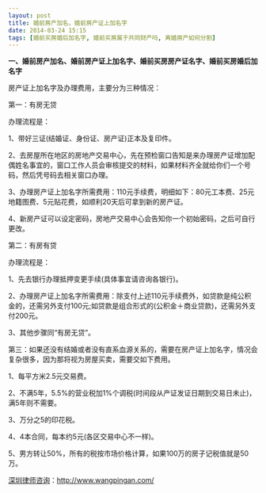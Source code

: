 ```yaml
---
layout: post
title: 婚前房产加名，婚前房产证上加名字
date: 2014-03-24 15:15
tags: [婚前买房婚后加名字, 婚前买房属于共同财产吗, 离婚房产如何分割]
---
```

<strong>一、婚前房产加名、婚前房产证上加名字、婚前买房房产证名字、婚前买房婚后加名字</strong>

房产证上加名字及办理费用，主要分为三种情况：

第一：有房无贷

办理流程是：

1、带好三证(结婚证、身份证、房产证)正本及复印件。

2、去房屋所在地区的房地产交易中心，先在预检窗口告知是来办理房产证增加配偶姓名事宜的，窗口工作人员会审核提交的材料，如果材料齐全就给你们一个号码，然后凭号码去相关窗口办理。

3、办理房产证上加名字所需费用：110元手续费，明细如下：80元工本费、25元地籍图费、5元贴花费，如顺利20天后可拿到新的房产证。

4、新房产证可以设定密码，房地产交易中心会告知你一个初始密码，之后可自行更改。

第二：有房有贷

办理流程是：

1、先去银行办理抵押变更手续(具体事宜请咨询各银行)。

2、办理房产证上加名字所需费用：除支付上述110元手续费外，如贷款是纯公积金的，还需另外支付100元;如贷款是组合形式的(公积金＋商业贷款)，还需另外支付200元。

3、其他步骤同“有房无贷”。

第三：如果还没有结婚或者没有直系血源关系的，需要在房产证上加名字，情况会复杂很多，因为那将视为房屋买卖，需要交如下费用。

1、每平方米2.5元交易费。

2、不满5年，5.5%的营业税加1%个调税(时间段从产证发证日期到交易日未止)，满5年则不需要。

3、万分之5的印花税。

4、4本合同，每本约5元(各区交易中心不一样)。

5、男方转让50%，所有的税按市场价格计算，如果100万的房子记税值就是50万。

<a href="http://www.wangpingan.com/">深圳律师咨询</a>：<a href="http://www.wangpingan.com/">http://www.wangpingan.com/</a>

